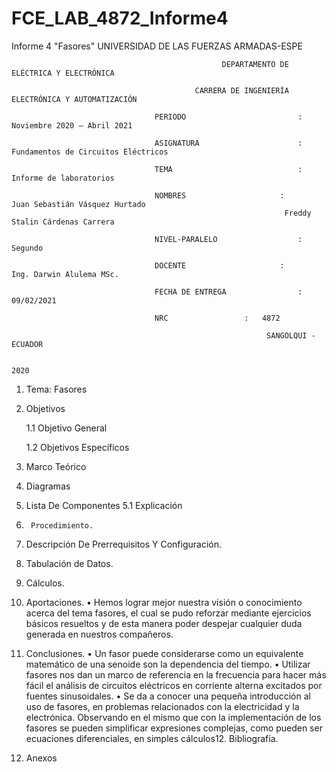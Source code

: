 # FCE_LAB_4872_Informe4
Informe 4 "Fasores"
                                                      UNIVERSIDAD DE LAS FUERZAS ARMADAS-ESPE

                                                   DEPARTAMENTO DE ELÉCTRICA Y ELECTRÓNICA

                                             CARRERA DE INGENIERÍA ELECTRÓNICA Y AUTOMATIZACIÓN

                                    PERIODO        	                :       Noviembre 2020 – Abril 2021

                                    ASIGNATURA     	                :       Fundamentos de Circuitos Eléctricos 

                                    TEMA	                        : 	Informe de laboratorios
 
                                    NOMBRES       	          	:        Juan Sebastián Vásquez Hurtado 
				                                                 Freddy Stalin Cárdenas Carrera 

                                    NIVEL-PARALELO                  :       Segundo

                                    DOCENTE       	 	        :       Ing. Darwin Alulema MSc.

                                    FECHA DE ENTREGA                :       09/02/2021

                                    NRC 				:	4872
 
                                                             SANGOLQUI - ECUADOR

                                                                       2020
								       
								       
1.	Tema: Fasores 

2.	Objetivos

	1.1 Objetivo General


	
	1.2 Objetivos Específicos

	
	
3.	Marco Teórico 



4.	Diagramas 
 
      

5.	Lista De Componentes 
  5.1 	Explicación
	 

6.      Procedimiento.
      
7. Descripción De Prerrequisitos Y Configuración.

8. Tabulación de Datos.
9. Cálculos.
10. Aportaciones. 
•	Hemos lograr mejor nuestra visión o conocimiento acerca del tema fasores, el cual se pudo reforzar  mediante ejercicios básicos resueltos y de esta manera poder despejar cualquier duda generada en nuestros compañeros.
11. Conclusiones. 
•	Un fasor puede considerarse como un equivalente matemático de una senoide son la dependencia del tiempo.
•	Utilizar fasores nos dan un marco de referencia en la frecuencia para hacer más fácil el análisis de circuitos eléctricos en corriente alterna excitados por fuentes sinusoidales.
•	Se da a conocer una pequeña introducción al uso de fasores, en problemas relacionados con la electricidad y la electrónica. Observando en el mismo que con la implementación de los fasores se pueden simplificar expresiones complejas, como pueden ser ecuaciones diferenciales, en simples cálculos12. Bibliografía. 
13. Anexos

